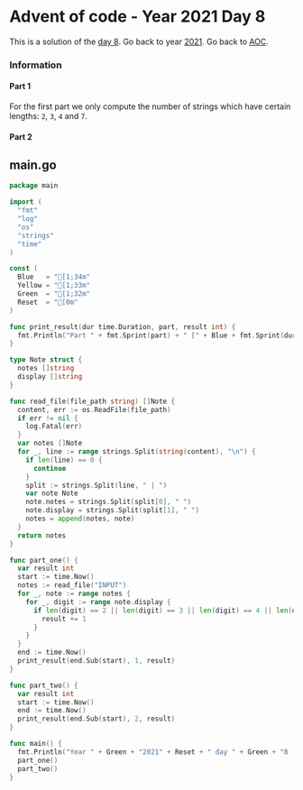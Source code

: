 # Advent of code - Year 2021 Day 8

This is a solution of the [day 8](https://adventofcode.com/2021/day/8). Go back to year [2021](2021.md). Go back to [AOC](../adventofcode.md).

### Information

#### Part 1

For the first part we only compute the number of strings which have certain lengths: `2`, `3`, `4` and `7`.

#### Part 2


## main.go

```go
package main

import (
  "fmt"
  "log"
  "os"
  "strings"
  "time"
)

const (
  Blue   = "[1;34m"
  Yellow = "[1;33m"
  Green  = "[1;32m"
  Reset  = "[0m"
)

func print_result(dur time.Duration, part, result int) {
  fmt.Println("Part " + fmt.Sprint(part) + " [" + Blue + fmt.Sprint(dur) + Reset + "]: " + Yellow + fmt.Sprint(result) + Reset)
}

type Note struct {
  notes []string
  display []string
}

func read_file(file_path string) []Note {
  content, err := os.ReadFile(file_path)
  if err != nil {
    log.Fatal(err)
  }
  var notes []Note
  for _, line := range strings.Split(string(content), "\n") {
    if len(line) == 0 {
      continue
    }
    split := strings.Split(line, " | ")
    var note Note
    note.notes = strings.Split(split[0], " ")
    note.display = strings.Split(split[1], " ")
    notes = append(notes, note)
  }
  return notes
}

func part_one() {
  var result int
  start := time.Now()
  notes := read_file("INPUT")
  for _, note := range notes {
    for _, digit := range note.display {
      if len(digit) == 2 || len(digit) == 3 || len(digit) == 4 || len(digit) == 7 {
        result += 1
      }
    }
  }
  end := time.Now()
  print_result(end.Sub(start), 1, result)
}

func part_two() {
  var result int
  start := time.Now()
  end := time.Now()
  print_result(end.Sub(start), 2, result)
}

func main() {
  fmt.Println("Year " + Green + "2021" + Reset + " day " + Green + "8 - Claw Contraption" + Reset)
  part_one()
  part_two()
}
```

